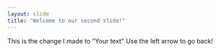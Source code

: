 ```yaml
---
layout: slide
title: "Welcome to our second slide!"
---
```

This is the change I made to "Your text"
Use the left arrow to go back!
